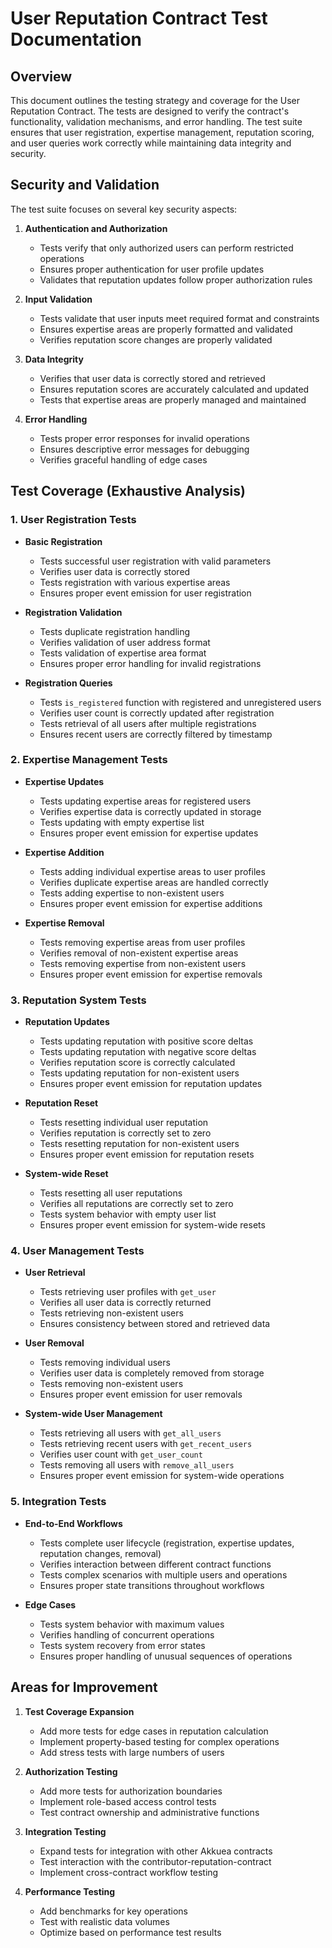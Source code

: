 # User Reputation Contract Test Documentation

## Overview

This document outlines the testing strategy and coverage for the User Reputation Contract. The tests are designed to verify the contract's functionality, validation mechanisms, and error handling. The test suite ensures that user registration, expertise management, reputation scoring, and user queries work correctly while maintaining data integrity and security.

## Security and Validation

The test suite focuses on several key security aspects:

1. **Authentication and Authorization**
   - Tests verify that only authorized users can perform restricted operations
   - Ensures proper authentication for user profile updates
   - Validates that reputation updates follow proper authorization rules

2. **Input Validation**
   - Tests validate that user inputs meet required format and constraints
   - Ensures expertise areas are properly formatted and validated
   - Verifies reputation score changes are properly validated

3. **Data Integrity**
   - Verifies that user data is correctly stored and retrieved
   - Ensures reputation scores are accurately calculated and updated
   - Tests that expertise areas are properly managed and maintained

4. **Error Handling**
   - Tests proper error responses for invalid operations
   - Ensures descriptive error messages for debugging
   - Verifies graceful handling of edge cases

## Test Coverage (Exhaustive Analysis)

### 1. User Registration Tests

- **Basic Registration**
  - Tests successful user registration with valid parameters
  - Verifies user data is correctly stored
  - Tests registration with various expertise areas
  - Ensures proper event emission for user registration

- **Registration Validation**
  - Tests duplicate registration handling
  - Verifies validation of user address format
  - Tests validation of expertise area format
  - Ensures proper error handling for invalid registrations

- **Registration Queries**
  - Tests `is_registered` function with registered and unregistered users
  - Verifies user count is correctly updated after registration
  - Tests retrieval of all users after multiple registrations
  - Ensures recent users are correctly filtered by timestamp

### 2. Expertise Management Tests

- **Expertise Updates**
  - Tests updating expertise areas for registered users
  - Verifies expertise data is correctly updated in storage
  - Tests updating with empty expertise list
  - Ensures proper event emission for expertise updates

- **Expertise Addition**
  - Tests adding individual expertise areas to user profiles
  - Verifies duplicate expertise areas are handled correctly
  - Tests adding expertise to non-existent users
  - Ensures proper event emission for expertise additions

- **Expertise Removal**
  - Tests removing expertise areas from user profiles
  - Verifies removal of non-existent expertise areas
  - Tests removing expertise from non-existent users
  - Ensures proper event emission for expertise removals

### 3. Reputation System Tests

- **Reputation Updates**
  - Tests updating reputation with positive score deltas
  - Tests updating reputation with negative score deltas
  - Verifies reputation score is correctly calculated
  - Tests updating reputation for non-existent users
  - Ensures proper event emission for reputation updates

- **Reputation Reset**
  - Tests resetting individual user reputation
  - Verifies reputation is correctly set to zero
  - Tests resetting reputation for non-existent users
  - Ensures proper event emission for reputation resets

- **System-wide Reset**
  - Tests resetting all user reputations
  - Verifies all reputations are correctly set to zero
  - Tests system behavior with empty user list
  - Ensures proper event emission for system-wide resets

### 4. User Management Tests

- **User Retrieval**
  - Tests retrieving user profiles with `get_user`
  - Verifies all user data is correctly returned
  - Tests retrieving non-existent users
  - Ensures consistency between stored and retrieved data

- **User Removal**
  - Tests removing individual users
  - Verifies user data is completely removed from storage
  - Tests removing non-existent users
  - Ensures proper event emission for user removals

- **System-wide User Management**
  - Tests retrieving all users with `get_all_users`
  - Tests retrieving recent users with `get_recent_users`
  - Verifies user count with `get_user_count`
  - Tests removing all users with `remove_all_users`
  - Ensures proper event emission for system-wide operations

### 5. Integration Tests

- **End-to-End Workflows**
  - Tests complete user lifecycle (registration, expertise updates, reputation changes, removal)
  - Verifies interaction between different contract functions
  - Tests complex scenarios with multiple users and operations
  - Ensures proper state transitions throughout workflows

- **Edge Cases**
  - Tests system behavior with maximum values
  - Verifies handling of concurrent operations
  - Tests system recovery from error states
  - Ensures proper handling of unusual sequences of operations

## Areas for Improvement

1. **Test Coverage Expansion**
   - Add more tests for edge cases in reputation calculation
   - Implement property-based testing for complex operations
   - Add stress tests with large numbers of users

2. **Authorization Testing**
   - Add more tests for authorization boundaries
   - Implement role-based access control tests
   - Test contract ownership and administrative functions

3. **Integration Testing**
   - Expand tests for integration with other Akkuea contracts
   - Test interaction with the contributor-reputation-contract
   - Implement cross-contract workflow testing

4. **Performance Testing**
   - Add benchmarks for key operations
   - Test with realistic data volumes
   - Optimize based on performance test results
